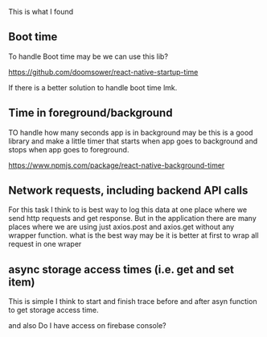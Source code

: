 This is what I found

## Boot time

To handle Boot time may be we can use this lib?

https://github.com/doomsower/react-native-startup-time

If there is a better solution to handle boot time lmk.

## Time in foreground/background
TO handle how many seconds app is in background may be this is a good library and make a little timer that starts when app goes to background and stops when app goes to foreground.

https://www.npmjs.com/package/react-native-background-timer

## Network requests, including backend API calls

For this task I think to is best way to log this data at one place where we send http requests and get response. But in the application there are many places where we are using just axios.post and axios.get without any wrapper function. what is the best way may be it is better at first to wrap all request in one wraper

## async storage access times (i.e. get and set item)

This is simple I think to start and finish trace before and after asyn function to get storage access time.


and also Do I have access on firebase console?
